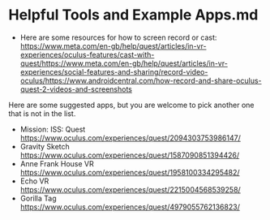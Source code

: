 # Helpful Tools and Example Apps.md
* Here are some resources for how to screen record or cast:\
  <https://www.meta.com/en-gb/help/quest/articles/in-vr-experiences/oculus-features/cast-with-quest/><https://www.meta.com/en-gb/help/quest/articles/in-vr-experiences/social-features-and-sharing/record-video-oculus/><https://www.androidcentral.com/how-record-and-share-oculus-quest-2-videos-and-screenshots>

Here are some suggested apps, but you are welcome to pick another one that is not in the list.

* Mission: ISS: Quest <https://www.oculus.com/experiences/quest/2094303753986147/>
* Gravity Sketch <https://www.oculus.com/experiences/quest/1587090851394426/>
* Anne Frank House VR <https://www.oculus.com/experiences/quest/1958100334295482/>
* Echo VR <https://www.oculus.com/experiences/quest/2215004568539258/>
* Gorilla Tag <https://www.oculus.com/experiences/quest/4979055762136823/>
